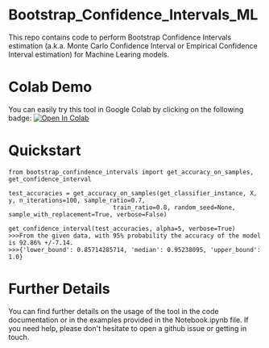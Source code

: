 # Bootstrap_Confidence_Intervals_ML
This repo contains code to perform Bootstrap Confidence Intervals estimation (a.k.a. Monte Carlo Confidence Interval or Empirical Confidence Interval estimation) for Machine Learing models.

# Colab Demo 
You can easily try this tool in Google Colab by clicking on the following badge: [![Open In Colab](https://colab.research.google.com/assets/colab-badge.svg)](https://colab.research.google.com/drive/1_1eIFbtQXUQiDfKuWF6gzqhfsNUP4UiZ?usp=sharing)

# Quickstart 
```
from bootstrap_confindence_intervals import get_accuracy_on_samples, get_confidence_interval

test_accuracies = get_accuracy_on_samples(get_classifier_instance, X, y, n_iterations=100, sample_ratio=0.7,
                             train_ratio=0.8, random_seed=None, sample_with_replacement=True, verbose=False)
                             
get_confidence_interval(test_accuracies, alpha=5, verbose=True)
>>>From the given data, with 95% probability the accuracy of the model is 92.86% +/-7.14.
>>>{'lower_bound': 0.85714285714, 'median': 0.95238095, 'upper_bound': 1.0}
```

# Further Details
You can find further details on the usage of the tool in the code documentation or in the examples provided in the Notebook.ipynb file. If you need help, please don't hesitate to open a github issue or getting in touch.





